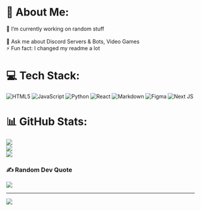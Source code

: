 
# 💫 About Me:
🔭 I’m currently working on random stuff<br><br>💬 Ask me about Discord Servers & Bots, Video Games <br>⚡ Fun fact: I changed my readme a lot


# 💻 Tech Stack:
![HTML5](https://img.shields.io/badge/html5-%23E34F26.svg?style=for-the-badge&logo=html5&logoColor=white) ![JavaScript](https://img.shields.io/badge/javascript-%23323330.svg?style=for-the-badge&logo=javascript&logoColor=%23F7DF1E) ![Python](https://img.shields.io/badge/python-3670A0?style=for-the-badge&logo=python&logoColor=ffdd54) ![React](https://img.shields.io/badge/react-%2320232a.svg?style=for-the-badge&logo=react&logoColor=%2361DAFB) ![Markdown](https://img.shields.io/badge/markdown-%23000000.svg?style=for-the-badge&logo=markdown&logoColor=white) ![Figma](https://img.shields.io/badge/figma-%23F24E1E.svg?style=for-the-badge&logo=figma&logoColor=white) ![Next JS](https://img.shields.io/badge/Next-black?style=for-the-badge&logo=next.js&logoColor=white)
# 📊 GitHub Stats:
![](https://github-readme-stats.vercel.app/api?username=notarya1000&theme=darcula&hide_border=true&include_all_commits=true&count_private=false)<br/>
![](https://github-readme-streak-stats.herokuapp.com/?user=notarya1000&theme=darcula&hide_border=true)<br/>
![](https://github-readme-stats.vercel.app/api/top-langs/?username=notarya1000&theme=darcula&hide_border=true&include_all_commits=true&count_private=false&layout=compact)

### ✍️ Random Dev Quote
![](https://quotes-github-readme.vercel.app/api?type=horizontal&theme=radical)

---
[![](https://visitcount.itsvg.in/api?id=notarya1000&icon=0&color=9)](https://visitcount.itsvg.in)

<!-- Proudly created with GPRM ( https://gprm.itsvg.in ) -->
